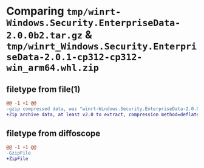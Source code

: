 # Comparing `tmp/winrt-Windows.Security.EnterpriseData-2.0.0b2.tar.gz` & `tmp/winrt_Windows.Security.EnterpriseData-2.0.1-cp312-cp312-win_arm64.whl.zip`

## filetype from file(1)

```diff
@@ -1 +1 @@
-gzip compressed data, was "winrt-Windows.Security.EnterpriseData-2.0.0b2.tar", last modified: Sat Dec  2 18:25:18 2023, max compression
+Zip archive data, at least v2.0 to extract, compression method=deflate
```

## filetype from diffoscope

```diff
@@ -1 +1 @@
-GzipFile
+ZipFile
```

